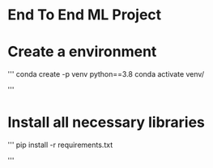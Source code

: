 # End To End ML Project

# Create a environment

'''
conda create -p venv python==3.8
conda activate venv/

'''


# Install all necessary libraries

'''
pip install -r requirements.txt

'''